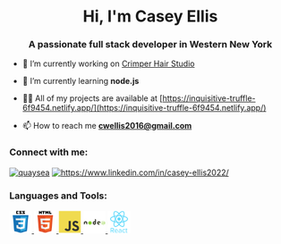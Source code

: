 <h1 align="center">Hi, I'm Casey Ellis</h1>
<h3 align="center">A passionate full stack developer in Western New York</h3>

- 🔭 I’m currently working on [Crimper Hair Studio](https://tranquil-shortbread-6b7910.netlify.app/)

- 🌱 I’m currently learning **node.js**

- 👨‍💻 All of my projects are available at [https://inquisitive-truffle-6f9454.netlify.app/](https://inquisitive-truffle-6f9454.netlify.app/)

- 📫 How to reach me **cwellis2016@gmail.com**

<h3 align="left">Connect with me:</h3>
<p align="left">
<a href="https://twitter.com/quaysea" target="blank"><img align="center" src="https://raw.githubusercontent.com/rahuldkjain/github-profile-readme-generator/master/src/images/icons/Social/twitter.svg" alt="quaysea" height="30" width="40" /></a>
<a href="https://linkedin.com/in/https://www.linkedin.com/in/casey-ellis2022/" target="blank"><img align="center" src="https://raw.githubusercontent.com/rahuldkjain/github-profile-readme-generator/master/src/images/icons/Social/linked-in-alt.svg" alt="https://www.linkedin.com/in/casey-ellis2022/" height="30" width="40" /></a>
</p>

<h3 align="left">Languages and Tools:</h3>
<p align="left"> <a href="https://www.w3schools.com/css/" target="_blank" rel="noreferrer"> <img src="https://raw.githubusercontent.com/devicons/devicon/master/icons/css3/css3-original-wordmark.svg" alt="css3" width="40" height="40"/> </a> <a href="https://www.w3.org/html/" target="_blank" rel="noreferrer"> <img src="https://raw.githubusercontent.com/devicons/devicon/master/icons/html5/html5-original-wordmark.svg" alt="html5" width="40" height="40"/> </a> <a href="https://developer.mozilla.org/en-US/docs/Web/JavaScript" target="_blank" rel="noreferrer"> <img src="https://raw.githubusercontent.com/devicons/devicon/master/icons/javascript/javascript-original.svg" alt="javascript" width="40" height="40"/> </a> <a href="https://nodejs.org" target="_blank" rel="noreferrer"> <img src="https://raw.githubusercontent.com/devicons/devicon/master/icons/nodejs/nodejs-original-wordmark.svg" alt="nodejs" width="40" height="40"/> </a> <a href="https://reactjs.org/" target="_blank" rel="noreferrer"> <img src="https://raw.githubusercontent.com/devicons/devicon/master/icons/react/react-original-wordmark.svg" alt="react" width="40" height="40"/> </a> </p>
